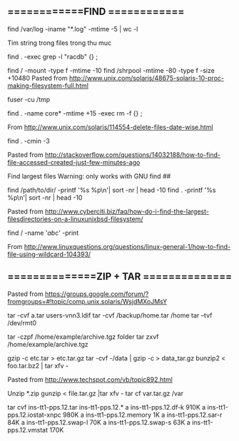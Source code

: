 

## ============FIND ============

  find /var/log -iname "*.log" -mtime -5 | wc -l

Tim string trong files trong thu muc
  
  find . -exec grep -l "racdb" {} \;

  find / -mount -type f -mtime -10 
  find /shrpool -mtime -80 -type f -size +10480 
Pasted from <http://www.unix.com/solaris/48675-solaris-10-proc-making-filesystem-full.html>

  fuser -cu /tmp  

  find . -name core* -mtime +15 -exec rm -f {} \;

From <http://www.unix.com/solaris/114554-delete-files-date-wise.html> 


  find . -cmin -3

Pasted from <http://stackoverflow.com/questions/14032188/how-to-find-file-accessed-created-just-few-minutes-ago> 


Find largest files
Warning: only works with GNU find ##

  find /path/to/dir/ -printf '%s %p\n'| sort -nr | head -10
  find . -printf '%s %p\n'| sort -nr | head -10
  
Pasted from <http://www.cyberciti.biz/faq/how-do-i-find-the-largest-filesdirectories-on-a-linuxunixbsd-filesystem/> 


  find / -name '*abc*' -print

From <http://www.linuxquestions.org/questions/linux-general-1/how-to-find-file-using-wildcard-104393/> 


## ==============ZIP + TAR ==============

Pasted from <https://groups.google.com/forum/?fromgroups=#!topic/comp.unix.solaris/WsjdMXoJMsY> 

  tar -cvf a.tar users-vnn3.ldif
  tar -cvf /backup/home.tar /home
  tar –tvf /dev/rmt0


  tar -czpf  /home/example/archive.tgz  folder
  tar zxvf /home/example/archive.tgz


  gzip -c etc.tar > etc.tar.gz
  tar -cvf -/data | gzip -c > data_tar.gz
  bunzip2 < foo.tar.bz2 | tar xfv -

Pasted from <http://www.techspot.com/vb/topic892.html> 
  
  Unzip \*.zip
  gunzip < file.tar.gz |tar xfv - 
  tar cf var.tar.gz /var

  tar cvf ins-tt1-pps.12.tar  ins-tt1-pps.12.*
  a ins-tt1-pps.12.df-k 910K
  a ins-tt1-pps.12.iostat-xnpc 980K
  a ins-tt1-pps.12.memory 1K
  a ins-tt1-pps.12.sar-r 84K
  a ins-tt1-pps.12.swap-l 70K
  a ins-tt1-pps.12.swap-s 63K
  a ins-tt1-pps.12.vmstat 170K